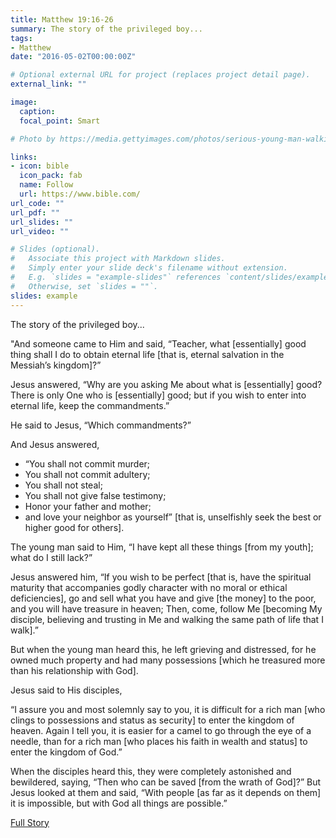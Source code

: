 ```yaml
---
title: Matthew 19:16-26
summary: The story of the privileged boy...
tags:
- Matthew
date: "2016-05-02T00:00:00Z"

# Optional external URL for project (replaces project detail page).
external_link: ""

image:
  caption: 
  focal_point: Smart

# Photo by https://media.gettyimages.com/photos/serious-young-man-walking-in-the-city-turning-round-picture-id946909156?s=2048x2048

links:
- icon: bible
  icon_pack: fab
  name: Follow
  url: https://www.bible.com/
url_code: ""
url_pdf: ""
url_slides: ""
url_video: ""

# Slides (optional).
#   Associate this project with Markdown slides.
#   Simply enter your slide deck's filename without extension.
#   E.g. `slides = "example-slides"` references `content/slides/example-slides.md`.
#   Otherwise, set `slides = ""`.
slides: example
---
```


The story of the privileged boy...




"And someone came to Him and said, “Teacher, what [essentially] good thing 
shall I do to obtain eternal life [that is, eternal salvation in the Messiah’s kingdom]?” 

Jesus answered, “Why are you asking Me about what is [essentially] good? 
There is only One who is [essentially] good; but if you wish to enter into 
eternal life, keep the commandments.” 

He said to Jesus, “Which commandments?” 

And Jesus answered, 

- “You shall not commit murder; 
- You shall not commit adultery; 
- You shall not steal; 
- You shall not give false testimony; 
- Honor your father and mother; 
- and love your neighbor as yourself” [that is, unselfishly seek the best or higher good for others]. 


The young man said to Him, “I have kept all these things [from my youth]; 
what do I still lack?” 

Jesus answered him, “If you wish to be perfect [that is, have the spiritual maturity 
that accompanies godly character with no moral or ethical deficiencies], go and sell 
what you have and give [the money] to the poor, and you will have treasure in heaven; 
Then, come, follow Me [becoming My disciple, believing and trusting in Me and walking the same path of life that I walk].” 

But when the young man heard this, he left grieving and distressed, for he owned much property and had many possessions [which he treasured more than his relationship with God].

Jesus said to His disciples, 

“I assure you and most solemnly say to you, 
it is difficult for a rich man [who clings to possessions and status as security] to enter the kingdom of heaven. 
Again I tell you, it is easier for a camel to go through the eye of a needle, 
than for a rich man [who places his faith in wealth and status] to enter the kingdom of God.” 

When the disciples heard this, they were completely astonished and bewildered, saying, “Then who can be saved [from the wrath of God]?” But Jesus looked at them and said, “With people [as far as it depends on them] it is impossible, but with God all things are possible.”

[Full Story](https://www.bible.com/bible/1588/MAT.19.AMP)
